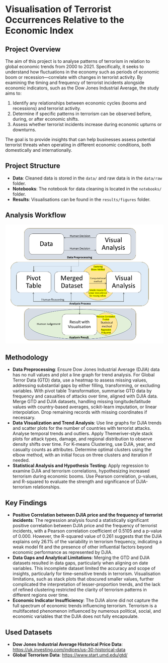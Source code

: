 # Visualisation of Terrorist Occurrences Relative to the Economic Index
## Project Overview
The aim of this project is to analyse patterns of terrorism in relation to global economic trends from 2000 to 2021. Specifically, it seeks to understand how fluctuations in the economy such as periods of economic boom or recession—correlate with changes in terrorist activity. By examining the timing and frequency of terrorist incidents alongside economic indicators, such as the Dow Jones Industrial Average, the study aims to:
1. Identify any relationships between economic cycles (booms and recessions) and terrorist activity.
2. Determine if specific patterns in terrorism can be observed before, during, or after economic shifts.
3. Assess whether terrorist incidents increase during economic upturns or downturns.

The goal is to provide insights that can help businesses assess potential terrorist threats when operating in different economic conditions, both domestically and internationally.

## Project Structure
- **Data**: Cleaned data is stored in the `data/` and raw data is in the `data/raw` folder.
- **Notebooks**: The notebook for data cleaning is located in the `notebooks/` folder.
- **Results**: Visualisations can be found in the `results/figures` folder.

## Analysis Workflow
![Analysis Workflow](workflow/analysis_workflow.png)

## Methodology
- **Data Preprocessing**: Ensure Dow Jones Industrial Average (DJIA) data has no null values and plot a line graph for trend analysis. For Global Terror Data (GTD) data, use a heatmap to assess missing values, addressing substantial gaps by either filling, transforming, or excluding variables. With pivot table Transformation, summarise GTD data by frequency and casualties of attacks over time, aligned with DJIA data. Merge GTD and DJIA datasets, handling missing longitude/latitude values with country-based averages, scikit-learn imputation, or linear interpolation. Drop remaining records with missing coordinates if necessary.
- **Data Visualization and Trend Analysis**: Use line graphs for DJIA trends and scatter plots for the number of countries with terrorist attacks. Analyse temporal trends and outliers. Apply Themeriver-style stack plots for attack types, damage, and regional distribution to observe density shifts over time. For K-means Clustering, use DJIA, year, and casualty counts as attributes. Determine optimal clusters using the elbow method, with an initial focus on three clusters and iteration if needed.
- **Statistical Analysis and Hypothesis Testing**: Apply regression to examine DJIA and terrorism correlations, hypothesizing increased terrorism during economic booms. Use Pearson correlation, p-values, and R-squared to evaluate the strength and significance of DJIA-terrorism relationships.

## Key Findings
- **Positive Correlation between DJIA price and the frequency of terrorist incidents**: The regression analysis found a statistically significant positive correlation between DJIA price and the frequency of terrorist incidents, with a Pearson correlation coefficient of 0.5105 and a p-value of 0.000. However, the R-squared value of 0.261 suggests that the DJIA explains only 26.1% of the variability in terrorism frequency, indicating a weak model fit and the presence of other influential factors beyond economic performance as represented by DJIA.
- **Data Gaps and Analytical Limitations**: Merging the GTD and DJIA datasets resulted in data gaps, particularly when aligning on date variables. This incomplete dataset limited the accuracy and scope of insights, particularly for time-sensitive trends in terrorism. Visualisation limitations, such as stack plots that obscured smaller values, further complicated the interpretation of lesser-proportion trends, and the lack of refined clustering restricted the clarity of terrorism patterns in different regions over time.
- **Economic Indicator Insufficiency**: The DJIA alone did not capture the full spectrum of economic trends influencing terrorism. Terrorism is a multifaceted phenomenon influenced by numerous political, social, and economic variables that the DJIA does not fully encapsulate.

## Used Datasets
- **Dow Jones Industrial Average Historical Price Data**: https://uk.investing.com/indices/us-30-historical-data
- **Global Terrorism Data**: https://www.start.umd.edu/gtd/
